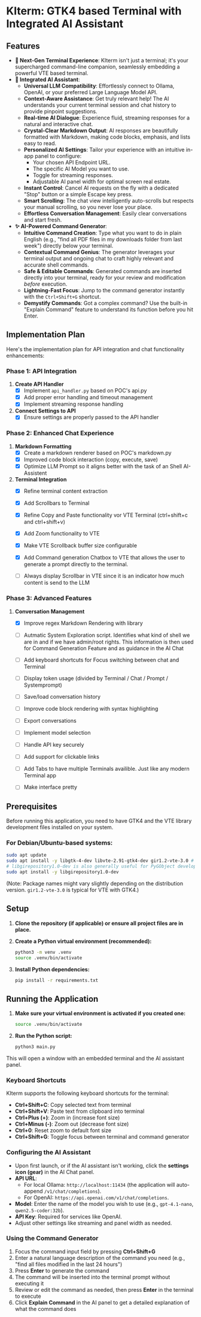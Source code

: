 # KIterm: GTK4 based Terminal with Integrated AI Assistant

## Features

*   **🚀 Next-Gen Terminal Experience**: KIterm isn't just a terminal; it's your supercharged command-line companion, seamlessly embedding a powerful VTE based terminal.
*   **🧠 Integrated AI Assistant**:
    *   **Universal LLM Compatibility**: Effortlessly connect to Ollama, OpenAI, or your preferred Large Language Model API.
    *   **Context-Aware Assistance**: Get truly relevant help! The AI understands your current terminal session and chat history to provide pinpoint suggestions.
    *   **Real-time AI Dialogue**: Experience fluid, streaming responses for a natural and interactive chat.
    *   **Crystal-Clear Markdown Output**: AI responses are beautifully formatted with Markdown, making code blocks, emphasis, and lists easy to read.
    *   **Personalized AI Settings**: Tailor your experience with an intuitive in-app panel to configure:
        *   Your chosen API Endpoint URL.
        *   The specific AI Model you want to use.
        *   Toggle for streaming responses.
        *   Adjustable AI panel width for optimal screen real estate.
    *   **Instant Control**: Cancel AI requests on the fly with a dedicated "Stop" button or a simple Escape key press.
    *   **Smart Scrolling**: The chat view intelligently auto-scrolls but respects your manual scrolling, so you never lose your place.
    *   **Effortless Conversation Management**: Easily clear conversations and start fresh.
*   **✨ AI-Powered Command Generator**:
    *   **Intuitive Command Creation**: Type what you want to do in plain English (e.g., "find all PDF files in my downloads folder from last week") directly below your terminal.
    *   **Contextual Command Genius**: The generator leverages your terminal output and ongoing chat to craft highly relevant and accurate shell commands.
    *   **Safe & Editable Commands**: Generated commands are inserted directly into your terminal, ready for your review and modification *before* execution.
    *   **Lightning-Fast Focus**: Jump to the command generator instantly with the `Ctrl+Shift+G` shortcut.
    *   **Demystify Commands**: Got a complex command? Use the built-in "Explain Command" feature to understand its function before you hit Enter.

## Implementation Plan

Here's the implementation plan for API integration and chat functionality enhancements:

### Phase 1: API Integration
1. **Create API Handler**
   - [X] Implement `api_handler.py` based on POC's api.py
   - [X] Add proper error handling and timeout management
   - [X] Implement streaming response handling

2. **Connect Settings to API**
   - [X] Ensure settings are properly passed to the API handler

### Phase 2: Enhanced Chat Experience
1. **Markdown Formatting**
   - [X] Create a markdown renderer based on POC's markdown.py
   - [X] Improved code block interaction (copy, execute, save)
   - [X] Optimize LLM Prompt so it aligns better with the task of an Shell AI-Assistent

2. **Terminal Integration**
   - [X] Refine terminal content extraction
   - [X] Add Scrollbars to Terminal
   - [X] Refine Copy and Paste functionality vor VTE Terminal (ctrl+shift+c and ctrl+shift+v)
   - [X] Add Zoom functionality to VTE
   - [X] Make VTE Scrollback buffer size configurable
   - [X] Add Command generation Chatbox to VTE that allows the user to generate a prompt directly to the terminal.
   - [ ] Always display Scrollbar in VTE since it is an indicator how much content is send to the LLM

   
### Phase 3: Advanced Features
1. **Conversation Management**
   - [X] Improve regex Markdown Rendering with library 
   - [ ] Autmatic System Exploration script. Identifies what kind of shell we are in and if we have admin/root rights. This information is then used for Command Generation Feature and as guidance in the AI Chat 
   - [ ] Add keyboard shortcuts for Focus switching between chat and Terminal
   - [ ] Display token usage (divided by Terminal / Chat / Prompt / Systemprompt)
   - [ ] Save/load conversation history
   - [ ] Improve code block rendering with syntax highlighting
   - [ ] Export conversations
   - [ ] Implement model selection
   - [ ] Handle API key securely
   - [ ] Add support for clickable links
   - [ ] Add Tabs to have multiple Terminals availible. Just like any modern Terminal app
   - [ ] Make interface pretty
  

## Prerequisites

Before running this application, you need to have GTK4 and the VTE library development files installed on your system.

### For Debian/Ubuntu-based systems:

```bash
sudo apt update
sudo apt install -y libgtk-4-dev libvte-2.91-gtk4-dev gir1.2-vte-3.0 # Ensure correct VTE GIR package for GTK4
# libgirepository1.0-dev is also generally useful for PyGObject development
sudo apt install -y libgirepository1.0-dev
```

(Note: Package names might vary slightly depending on the distribution version. `gir1.2-vte-3.0` is typical for VTE with GTK4.)

## Setup

1.  **Clone the repository (if applicable) or ensure all project files are in place.**

2.  **Create a Python virtual environment (recommended):**
    ```bash
    python3 -m venv .venv
    source .venv/bin/activate
    ```

3.  **Install Python dependencies:**
    ```bash
    pip install -r requirements.txt
    ```

## Running the Application

1.  **Make sure your virtual environment is activated if you created one:**
    ```bash
    source .venv/bin/activate
    ```

2.  **Run the Python script:**
    ```bash
    python3 main.py
    ```

This will open a window with an embedded terminal and the AI assistant panel.

### Keyboard Shortcuts

KIterm supports the following keyboard shortcuts for the terminal:

* **Ctrl+Shift+C**: Copy selected text from terminal
* **Ctrl+Shift+V**: Paste text from clipboard into terminal
* **Ctrl+Plus (+)**: Zoom in (increase font size)
* **Ctrl+Minus (-)**: Zoom out (decrease font size)
* **Ctrl+0**: Reset zoom to default font size
* **Ctrl+Shift+G**: Toggle focus between terminal and command generator

### Configuring the AI Assistant

*   Upon first launch, or if the AI assistant isn't working, click the **settings icon (gear)** in the AI Chat panel.
*   **API URL**:
    *   For local Ollama: `http://localhost:11434` (the application will auto-append `/v1/chat/completions`).
    *   For OpenAI: `https://api.openai.com/v1/chat/completions`.
*   **Model**: Enter the name of the model you wish to use (e.g., `gpt-4.1-nano`, `qwen2.5-coder:32b`).
*   **API Key**: Required for services like OpenAI.
*   Adjust other settings like streaming and panel width as needed. 

### Using the Command Generator

1. Focus the command input field by pressing **Ctrl+Shift+G**
2. Enter a natural language description of the command you need (e.g., "find all files modified in the last 24 hours")
3. Press **Enter** to generate the command
4. The command will be inserted into the terminal prompt without executing it
5. Review or edit the command as needed, then press **Enter** in the terminal to execute
6. Click **Explain Command** in the AI panel to get a detailed explanation of what the command does 